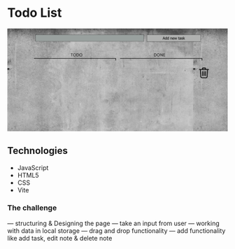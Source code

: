 # Todo List

![todo-list screenshot](./todoList.png)

## Technologies

- JavaScript
- HTML5
- CSS
- Vite

### The challenge
  — structuring & Designing the page
  — take an input from user
  — working with data in local storage 
  — drag and drop functionality
  — add functionality like add task, edit note & delete note

